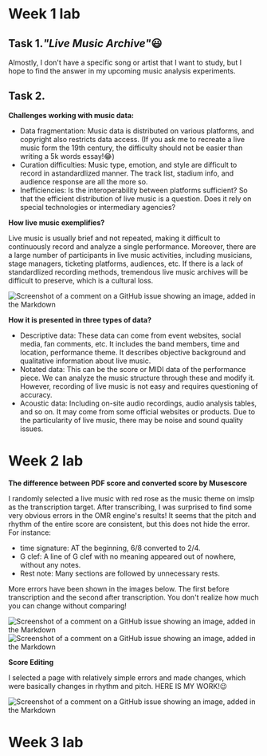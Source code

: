 # Week 1 lab
## Task 1._"Live Music Archive"_😃

Almostly, I don't have a specific song or artist that I want to study, but I hope to find the answer in my upcoming music analysis experiments.
## Task 2.
**Challenges working with music data:**
+ Data fragmentation: Music data is distributed on various platforms, and copyright also restricts data access. (If you ask me to recreate a live music form the 19th century, the difficulty should not be easier than writing a 5k words essay!😂)
+ Curation difficulties: Music type, emotion, and style are difficult to record in astandardlized manner. The track list, stadium info, and audience response are all the more so.
+ Inefficiencies: Is the interoperability between platforms sufficient? So that the efficient distribution of live music is a question. Does it rely on special technologies or intermediary agencies?
  
**How live music exemplifies?**

Live music is usually brief and not repeated, making it difficult to continuously record and analyze a single performance. Moreover, there are a large number of participants in live music activities, including musicians, stage managers, ticketing platforms, audiences, etc. If there is a lack of standardlized recording methods, tremendous live music archives will be difficult to preserve, which is a cultural loss.

![Screenshot of a comment on a GitHub issue showing an image, added in the Markdown](https://www.visitglasgow.com/imager/general/495489/Bars-with-free-live-music-stravaigin-content-block_8dc3bdbc8660ad389ec95cdf9b15d797.jpg)

**How it is presented in three types of data?**
+ Descriptive data: These data can come from event websites, social media, fan comments, etc. It includes the band members, time and location, performance theme. It describes objective background and qualitative information about live music.
+ Notated data: This can be the score or MIDI data of the performance piece. We can analyze the music structure through these and modify it. However, recording of live music is not easy and requires questioning of accuracy.
+ Acoustic data: Including on-site audio recordings, audio analysis tables, and so on. It may come from some official websites or products. Due to the particularity of live music, there may be noise and sound quality issues.
# Week 2 lab
**The difference between PDF score and converted score by Musescore**

I randomly selected a live music with red rose as the music theme on imslp as the transcription target. After transcribing, I was surprised to find some very obvious errors in the OMR engine's results! It seems that the pitch and rhythm of the entire score are consistent, but this does not hide the error. For instance: 
+ time signature: AT the beginning, 6/8 converted to 2/4.
+ G clef: A line of G clef with no meaning appeared out of nowhere, without any notes.
+ Rest note: Many sections are followed by unnecessary rests.

More errors have been shown in the images below. The first before transcription and the second after transcription. You don't realize how much you can change without comparing!

![Screenshot of a comment on a GitHub issue showing an image, added in the Markdown](https://i.postimg.cc/63qNLr55/redrosepdf.png)
![Screenshot of a comment on a GitHub issue showing an image, added in the Markdown](https://i.postimg.cc/WpDdsr6v/redrosemusescore.png)

**Score Editing**

I selected a page with relatively simple errors and made changes, which were basically changes in rhythm and pitch. HERE IS MY WORK!😉

![Screenshot of a comment on a GitHub issue showing an image, added in the Markdown](https://i.postimg.cc/GpZZYZNz/redrosechange.png)
# Week 3 lab
